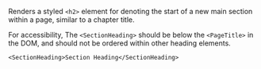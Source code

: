Renders a styled `<h2>` element for denoting the start of a new main section within a page, similar to a chapter title.

For accessibility, The `<SectionHeading>` should be below the `<PageTitle>` in the DOM, and should not be ordered within other heading elements.

```tsx
<SectionHeading>Section Heading</SectionHeading>
```
